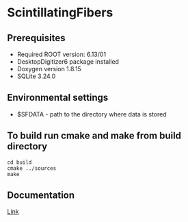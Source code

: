 # ScintillatingFibers

Prerequisites
------------------------------------------------
* Required ROOT version: 6.13/01
* DesktopDigitizer6 package installed
* Doxygen version 1.8.15
* SQLite 3.24.0

Environmental settings
------------------------------------------------
* $SFDATA - path to the directory where data is stored

To build run cmake and make from build directory
------------------------------------------------
```
cd build
cmake ../sources
make
```

Documentation
------------------------------------------------
[Link](https://sifi-cc.github.io/ScintillatingFibers/index.html)
